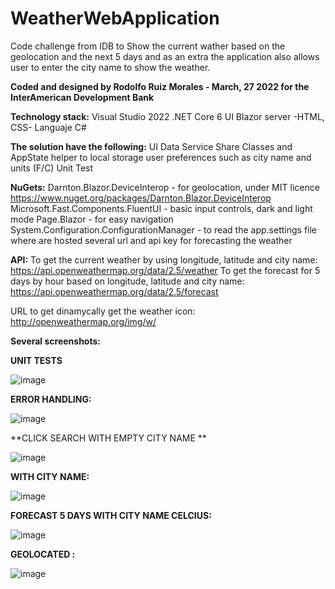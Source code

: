 # WeatherWebApplication
Code challenge from IDB to Show the current wather based on the geolocation and the next 5 days and as an extra the application also allows user to enter the city name to show the weather. 

**Coded and designed by Rodolfo Ruiz Morales - March, 27 2022 for the InterAmerican Development Bank**

**Technology stack:**
Visual Studio 2022
.NET Core 6
UI Blazor server -HTML, CSS-
Languaje C#

**The solution have the following:**
UI
Data Service
Share Classes and AppState helper to local storage user preferences such as city name and units (F/C)
Unit Test

**NuGets:**
Darnton.Blazor.DeviceInterop - for geolocation, under MIT licence https://www.nuget.org/packages/Darnton.Blazor.DeviceInterop
Microsoft.Fast.Components.FluentUI - basic input controls, dark and light mode
Page.Blazor - for easy navigation
System.Configuration.ConfigurationManager - to read the app.settings file where are hosted several url and api key for forecasting the weather

**API:**
To get the current weather by using longitude, latitude and city name: https://api.openweathermap.org/data/2.5/weather
To get the forecast for 5 days by hour based on longitude, latitude and city name: https://api.openweathermap.org/data/2.5/forecast

URL to get dinamycally get the weather icon: http://openweathermap.org/img/w/

**Several screenshots:**

**UNIT TESTS**

![image](https://user-images.githubusercontent.com/34136023/160299418-ca2135bc-7108-4702-97bb-8ca39e18e484.png)



**ERROR HANDLING:**

![image](https://user-images.githubusercontent.com/34136023/160299430-42f0991a-fda6-4038-9289-84af99ed183c.png)



**CLICK SEARCH WITH EMPTY CITY NAME **

![image](https://user-images.githubusercontent.com/34136023/160299438-e6b9318c-04ad-4efc-990e-6e3cef0f9909.png)



**WITH CITY NAME:**

![image](https://user-images.githubusercontent.com/34136023/160299446-fa7ccec8-6f0a-4656-9f43-5b68821c45de.png)



**FORECAST 5 DAYS WITH CITY NAME CELCIUS:**

![image](https://user-images.githubusercontent.com/34136023/160299477-2b797249-9372-4713-9fd4-833faecfa737.png)


**GEOLOCATED :**

![image](https://user-images.githubusercontent.com/34136023/160299484-e96b4aa6-c526-4d12-a4fc-d15bcef64015.png)

